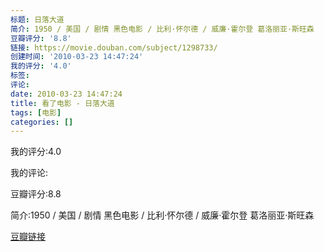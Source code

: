 ```yaml
---
标题: 日落大道
简介: 1950 / 美国 / 剧情 黑色电影 / 比利·怀尔德 / 威廉·霍尔登 葛洛丽亚·斯旺森
豆瓣评分: '8.8'
链接: https://movie.douban.com/subject/1298733/
创建时间: '2010-03-23 14:47:24'
我的评分: '4.0'
标签:
评论:
date: 2010-03-23 14:47:24
title: 看了电影 - 日落大道
tags: [电影]
categories: []
---
```


我的评分:4.0

我的评论:

豆瓣评分:8.8

简介:1950 / 美国 / 剧情 黑色电影 / 比利·怀尔德 / 威廉·霍尔登 葛洛丽亚·斯旺森

[豆瓣链接](https://movie.douban.com/subject/1298733/)


